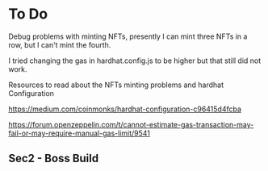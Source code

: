 # To Do

Debug problems with minting NFTs, presently I can mint three  NFTs in a row, but I can't mint the fourth.

I tried changing the gas in hardhat.config.js to be higher but that still did not work.

Resources to read about the NFTs minting problems and hardhat Configuration

https://medium.com/coinmonks/hardhat-configuration-c96415d4fcba

https://forum.openzeppelin.com/t/cannot-estimate-gas-transaction-may-fail-or-may-require-manual-gas-limit/9541

## Sec2 - Boss Build

